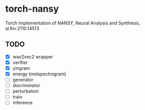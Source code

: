 # torch-nansy
Torch implementation of NANSY, Neural Analysis and Synthesis, arXiv:2110.14513

## TODO

- [x] wav2vec2 wrapper
- [x] verifier
- [x] yingram
- [x] energy (melspectrogram)
- [ ] generator
- [ ] discriminator
- [ ] perturbation
- [ ] train
- [ ] inference
